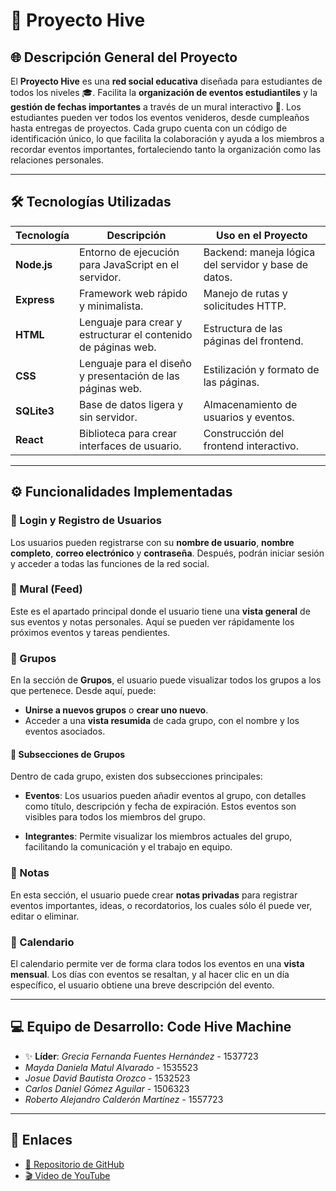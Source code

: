 # 🐝 Proyecto Hive

## 🌐 Descripción General del Proyecto
El **Proyecto Hive** es una **red social educativa** diseñada para estudiantes de todos los niveles 🎓. Facilita la **organización de eventos estudiantiles** y la **gestión de fechas importantes** a través de un mural interactivo 📅. Los estudiantes pueden ver todos los eventos venideros, desde cumpleaños hasta entregas de proyectos. Cada grupo cuenta con un código de identificación único, lo que facilita la colaboración y ayuda a los miembros a recordar eventos importantes, fortaleciendo tanto la organización como las relaciones personales.

---

## 🛠️ Tecnologías Utilizadas

| Tecnología | Descripción | Uso en el Proyecto |
|------------|-------------|--------------------|
| **Node.js** | Entorno de ejecución para JavaScript en el servidor. | Backend: maneja lógica del servidor y base de datos. |
| **Express** | Framework web rápido y minimalista. | Manejo de rutas y solicitudes HTTP. |
| **HTML** | Lenguaje para crear y estructurar el contenido de páginas web. | Estructura de las páginas del frontend. |
| **CSS** | Lenguaje para el diseño y presentación de las páginas web. | Estilización y formato de las páginas. |
| **SQLite3** | Base de datos ligera y sin servidor. | Almacenamiento de usuarios y eventos. |
| **React** | Biblioteca para crear interfaces de usuario. | Construcción del frontend interactivo. |

---

## ⚙️ Funcionalidades Implementadas

### 🔐 Login y Registro de Usuarios
Los usuarios pueden registrarse con su **nombre de usuario**, **nombre completo**, **correo electrónico** y **contraseña**. Después, podrán iniciar sesión y acceder a todas las funciones de la red social.

### 📰 Mural (Feed)
Este es el apartado principal donde el usuario tiene una **vista general** de sus eventos y notas personales. Aquí se pueden ver rápidamente los próximos eventos y tareas pendientes.

### 👥 Grupos
En la sección de **Grupos**, el usuario puede visualizar todos los grupos a los que pertenece. Desde aquí, puede:
- **Unirse a nuevos grupos** o **crear uno nuevo**.
- Acceder a una **vista resumida** de cada grupo, con el nombre y los eventos asociados.

#### 📅 Subsecciones de Grupos
Dentro de cada grupo, existen dos subsecciones principales:

- **Eventos**: Los usuarios pueden añadir eventos al grupo, con detalles como título, descripción y fecha de expiración. Estos eventos son visibles para todos los miembros del grupo.

- **Integrantes**: Permite visualizar los miembros actuales del grupo, facilitando la comunicación y el trabajo en equipo.

### 📝 Notas
En esta sección, el usuario puede crear **notas privadas** para registrar eventos importantes, ideas, o recordatorios, los cuales sólo él puede ver, editar o eliminar.

### 📆 Calendario
El calendario permite ver de forma clara todos los eventos en una **vista mensual**. Los días con eventos se resaltan, y al hacer clic en un día específico, el usuario obtiene una breve descripción del evento.

---

## 💻 Equipo de Desarrollo: **Code Hive Machine**

- ✨ **Líder**: *Grecia Fernanda Fuentes Hernández* - 1537723
- *Mayda Daniela Matul Alvarado* - 1535523
- *Josue David Bautista Orozco* - 1532523
- *Carlos Daniel Gómez Aguilar* - 1506323
- *Roberto Alejandro Calderón Martínez* - 1557723

---

## 🔗 Enlaces

- [📂 Repositorio de GitHub](https://github.com/alejandrocald13/hackaton-24/commit/93a469e861aa14b18219153cd01d6f84510973d2)
- [🎬 Video de YouTube](https://www.youtube.com/watch?v=cccQ5aFCPGY)
